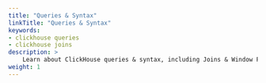 ```yaml
---
title: "Queries & Syntax"
linkTitle: "Queries & Syntax"
keywords:
- clickhouse queries
- clickhouse joins
description: >
    Learn about ClickHouse queries & syntax, including Joins & Window Functions.
weight: 1
---
```

